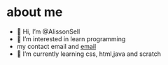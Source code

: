 # about me
- 👋 Hi, I’m @AlissonSell
- 👀 I’m interested in learn programming
- my contact email and [email](@alisson.sell@escola.pr.gov.br)
- 🌱 I’m currently learning css, html,java and scratch
